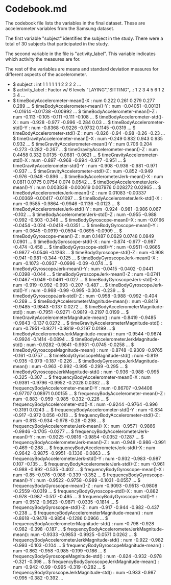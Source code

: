 Codebook.md
===========

The codebook file lists the variables in the final dataset. These are accelerometer variables from the Samsung dataset.

The first variable "subject" identifies the subject in the study. There were a total of 30 subjects that participated in the study.

The second variable in the file is "activity_label". This variable indicates which activity the measures are for.

The rest of the variables are means and standard deviation measures for different aspects of the accelerometer.


* $ subject                                       : int  1 1 1 1 1 1 2 2 2 2 ...
* $ activity_label                                : Factor w/ 6 levels "LAYING","SITTING",..: 1 2 3 4 5 6 1 2 3 4 ...
* $ timeBodyAccelerometer-mean()-X                : num  0.222 0.261 0.279 0.277 0.289 ...
 $ timeBodyAccelerometer-mean()-Y                : num  -0.04051 -0.00131 -0.01614 -0.01738 -0.00992 ...
 $ timeBodyAccelerometer-mean()-Z                : num  -0.113 -0.105 -0.111 -0.111 -0.108 ...
 $ timeBodyAccelerometer-std()-X                 : num  -0.928 -0.977 -0.996 -0.284 0.03 ...
 $ timeBodyAccelerometer-std()-Y                 : num  -0.8368 -0.9226 -0.9732 0.1145 -0.0319 ...
 $ timeBodyAccelerometer-std()-Z                 : num  -0.826 -0.94 -0.98 -0.26 -0.23 ...
 $ timeGravityAccelerometer-mean()-X             : num  -0.249 0.832 0.943 0.935 0.932 ...
 $ timeGravityAccelerometer-mean()-Y             : num  0.706 0.204 -0.273 -0.282 -0.267 ...
 $ timeGravityAccelerometer-mean()-Z             : num  0.4458 0.332 0.0135 -0.0681 -0.0621 ...
 $ timeGravityAccelerometer-std()-X              : num  -0.897 -0.968 -0.994 -0.977 -0.951 ...
 $ timeGravityAccelerometer-std()-Y              : num  -0.908 -0.936 -0.981 -0.971 -0.937 ...
 $ timeGravityAccelerometer-std()-Z              : num  -0.852 -0.949 -0.976 -0.948 -0.896 ...
 $ timeBodyAccelerometerJerk-mean()-X            : num  0.0811 0.0775 0.0754 0.074 0.0542 ...
 $ timeBodyAccelerometerJerk-mean()-Y            : num  0.003838 -0.000619 0.007976 0.028272 0.02965 ...
 $ timeBodyAccelerometerJerk-mean()-Z            : num  0.01083 -0.00337 -0.00369 -0.00417 -0.01097 ...
 $ timeBodyAccelerometerJerk-std()-X             : num  -0.9585 -0.9864 -0.9946 -0.1136 -0.0123 ...
 $ timeBodyAccelerometerJerk-std()-Y             : num  -0.924 -0.981 -0.986 0.067 -0.102 ...
 $ timeBodyAccelerometerJerk-std()-Z             : num  -0.955 -0.988 -0.992 -0.503 -0.346 ...
 $ timeBodyGyroscope-mean()-X                    : num  -0.0166 -0.0454 -0.024 -0.0418 -0.0351 ...
 $ timeBodyGyroscope-mean()-Y                    : num  -0.0645 -0.0919 -0.0594 -0.0695 -0.0909 ...
 $ timeBodyGyroscope-mean()-Z                    : num  0.1487 0.0629 0.0748 0.0849 0.0901 ...
 $ timeBodyGyroscope-std()-X                     : num  -0.874 -0.977 -0.987 -0.474 -0.458 ...
 $ timeBodyGyroscope-std()-Y                     : num  -0.9511 -0.9665 -0.9877 -0.0546 -0.1263 ...
 $ timeBodyGyroscope-std()-Z                     : num  -0.908 -0.941 -0.981 -0.344 -0.125 ...
 $ timeBodyGyroscopeJerk-mean()-X                : num  -0.1073 -0.0937 -0.0996 -0.09 -0.074 ...
 $ timeBodyGyroscopeJerk-mean()-Y                : num  -0.0415 -0.0402 -0.0441 -0.0398 -0.044 ...
 $ timeBodyGyroscopeJerk-mean()-Z                : num  -0.0741 -0.0467 -0.049 -0.0461 -0.027 ...
 $ timeBodyGyroscopeJerk-std()-X                 : num  -0.919 -0.992 -0.993 -0.207 -0.487 ...
 $ timeBodyGyroscopeJerk-std()-Y                 : num  -0.968 -0.99 -0.995 -0.304 -0.239 ...
 $ timeBodyGyroscopeJerk-std()-Z                 : num  -0.958 -0.988 -0.992 -0.404 -0.269 ...
 $ timeBodyAccelerometerMagnitude-mean()         : num  -0.8419 -0.9485 -0.9843 -0.137 0.0272 ...
 $ timeBodyAccelerometerMagnitude-std()          : num  -0.7951 -0.9271 -0.9819 -0.2197 0.0199 ...
 $ timeGravityAccelerometerMagnitude-mean()      : num  -0.8419 -0.9485 -0.9843 -0.137 0.0272 ...
 $ timeGravityAccelerometerMagnitude-std()       : num  -0.7951 -0.9271 -0.9819 -0.2197 0.0199 ...
 $ timeBodyAccelerometerJerkMagnitude-mean()     : num  -0.9544 -0.9874 -0.9924 -0.1414 -0.0894 ...
 $ timeBodyAccelerometerJerkMagnitude-std()      : num  -0.9282 -0.9841 -0.9931 -0.0745 -0.0258 ...
 $ timeBodyGyroscopeMagnitude-mean()             : num  -0.8748 -0.9309 -0.9765 -0.161 -0.0757 ...
 $ timeBodyGyroscopeMagnitude-std()              : num  -0.819 -0.935 -0.979 -0.187 -0.226 ...
 $ timeBodyGyroscopeJerkMagnitude-mean()         : num  -0.963 -0.992 -0.995 -0.299 -0.295 ...
 $ timeBodyGyroscopeJerkMagnitude-std()          : num  -0.936 -0.988 -0.995 -0.325 -0.307 ...
 $ frequencyBodyAccelerometer-mean()-X           : num  -0.9391 -0.9796 -0.9952 -0.2028 0.0382 ...
 $ frequencyBodyAccelerometer-mean()-Y           : num  -0.86707 -0.94408 -0.97707 0.08971 0.00155 ...
 $ frequencyBodyAccelerometer-mean()-Z           : num  -0.883 -0.959 -0.985 -0.332 -0.226 ...
 $ frequencyBodyAccelerometer-std()-X            : num  -0.9244 -0.9764 -0.996 -0.3191 0.0243 ...
 $ frequencyBodyAccelerometer-std()-Y            : num  -0.834 -0.917 -0.972 0.056 -0.113 ...
 $ frequencyBodyAccelerometer-std()-Z            : num  -0.813 -0.934 -0.978 -0.28 -0.298 ...
 $ frequencyBodyAccelerometerJerk-mean()-X       : num  -0.9571 -0.9866 -0.9946 -0.1705 -0.0277 ...
 $ frequencyBodyAccelerometerJerk-mean()-Y       : num  -0.9225 -0.9816 -0.9854 -0.0352 -0.1287 ...
 $ frequencyBodyAccelerometerJerk-mean()-Z       : num  -0.948 -0.986 -0.991 -0.469 -0.288 ...
 $ frequencyBodyAccelerometerJerk-std()-X        : num  -0.9642 -0.9875 -0.9951 -0.1336 -0.0863 ...
 $ frequencyBodyAccelerometerJerk-std()-Y        : num  -0.932 -0.983 -0.987 0.107 -0.135 ...
 $ frequencyBodyAccelerometerJerk-std()-Z        : num  -0.961 -0.988 -0.992 -0.535 -0.402 ...
 $ frequencyBodyGyroscope-mean()-X               : num  -0.85 -0.976 -0.986 -0.339 -0.352 ...
 $ frequencyBodyGyroscope-mean()-Y               : num  -0.9522 -0.9758 -0.989 -0.1031 -0.0557 ...
 $ frequencyBodyGyroscope-mean()-Z               : num  -0.9093 -0.9513 -0.9808 -0.2559 -0.0319 ...
 $ frequencyBodyGyroscope-std()-X                : num  -0.882 -0.978 -0.987 -0.517 -0.495 ...
 $ frequencyBodyGyroscope-std()-Y                : num  -0.9512 -0.9623 -0.9871 -0.0335 -0.1814 ...
 $ frequencyBodyGyroscope-std()-Z                : num  -0.917 -0.944 -0.982 -0.437 -0.238 ...
 $ frequencyBodyAccelerometerMagnitude-mean()    : num  -0.8618 -0.9478 -0.9854 -0.1286 0.0966 ...
 $ frequencyBodyAccelerometerMagnitude-std()     : num  -0.798 -0.928 -0.982 -0.398 -0.187 ...
 $ frequencyBodyAccelerometerJerkMagnitude-mean(): num  -0.9333 -0.9853 -0.9925 -0.0571 0.0262 ...
 $ frequencyBodyAccelerometerJerkMagnitude-std() : num  -0.922 -0.982 -0.993 -0.103 -0.104 ...
 $ frequencyBodyGyroscopeMagnitude-mean()        : num  -0.862 -0.958 -0.985 -0.199 -0.186 ...
 $ frequencyBodyGyroscopeMagnitude-std()         : num  -0.824 -0.932 -0.978 -0.321 -0.398 ...
 $ frequencyBodyGyroscopeJerkMagnitude-mean()    : num  -0.942 -0.99 -0.995 -0.319 -0.282 ...
 $ frequencyBodyGyroscopeJerkMagnitude-std()     : num  -0.933 -0.987 -0.995 -0.382 -0.392 ...
